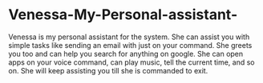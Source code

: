 # Venessa-My-Personal-assistant-
Venessa is my personal assistant for the system. She can assist you with simple tasks like sending an email with just on your command. She greets you too and can help you search for anything on google. She can open apps on your voice command, can play music, tell the current time, and so on. She will keep assisting you till she is commanded to exit.
